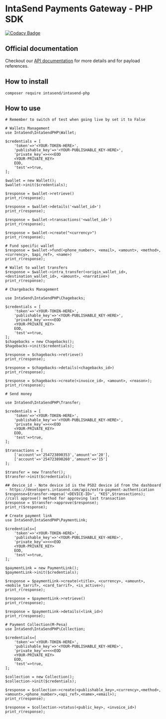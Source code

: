 # IntaSend Payments Gateway - PHP SDK

[![Codacy Badge](https://api.codacy.com/project/badge/Grade/1706c482fda1458b97f5ba50f0566a3b)](https://app.codacy.com/gh/IntaSend/intasend-php?utm_source=github.com&utm_medium=referral&utm_content=IntaSend/intasend-php&utm_campaign=Badge_Grade_Settings)

## Official documentation

Checkout our [API documentation](https://developers.intasend.com/) for more details and for payload references.

## How to install

    composer require intasend/intasend-php

## How to use

    # Remember to switch of test when going live by set it to False

    # Wallets Management
    use IntaSend\IntaSendPHP\Wallet;

    $credentials = [
        'token'=>'<YOUR-TOKEN-HERE>',
        'publishable_key'=>'<YOUR-PUBLISHABLE_KEY-HERE>',
        'private_key'=><<<EOD
        <YOUR-PRIVATE_KEY>
        EOD,
        'test'=>true,
    ];

    $wallet = new Wallet();
    $wallet->init($credentials);

    $response = $wallet->retrieve()
    print_r(response);

    $response = $wallet->details('<wallet_id>')
    print_r(response);

    $response = $wallet->transactions('<wallet_id>')
    print_r(response);
    
    $response = $wallet->create("<currency>")
    print_r(response);

    # Fund specific wallet
    $response = $wallet->fund(<phone_number>, <email>, <amount>, <method>, <currency>, $api_ref>, <name>)
    print_r(response);

    # Wallet to wallet transfers
    $response = $wallet->intra_transfer(<origin_wallet_id>, <destination_wallet_id>, <amount>, <narrative>)
    print_r(response);
    
    # Chargebacks Management

    use IntaSend\IntaSendPHP\Chagebacks;

    $credentials = [
        'token'=>'<YOUR-TOKEN-HERE>',
        'publishable_key'=>'<YOUR-PUBLISHABLE_KEY-HERE>',
        'private_key'=><<<EOD
        <YOUR-PRIVATE_KEY>
        EOD,
        'test'=>true,
    ];
    $chagebacks = new Chagebacks();
    $hagebacks->init($credentials);

    $response = $chagebacks->retrieve()
    print_r(response);

    $response = $chagebacks->details(<chagebacks_id>)
    print_r(response);

    $response = $chagebacks->create(<invoice_id>, <amount>, <reason>);
    print_r(response);

    # Send money

    use IntaSend\IntaSendPHP\Transfer;

    $credentials = [
        'token'=>'<YOUR-TOKEN-HERE>',
        'publishable_key'=>'<YOUR-PUBLISHABLE_KEY-HERE>',
        'private_key'=><<<EOD
        <YOUR-PRIVATE_KEY>
        EOD,
        'test'=>true,
    ];

    $transactions = [
        ['account'=>'254723890353','amount'=>'20'],
        ['account'=>'254723890260','amount'=>'15']
    ];

    $transfer = new Transfer();
    $transfer->init($credentials);

    ## device_id - Note device id is the PSD2 device id from the dashboard - https://developers.intasend.com/apis/extra-payment-authentication
    $response=$transfer->mpesa('<DEVICE-ID>', "KES",$transactions);
    //call approve() method for approving last transaction
    $response = $transfer->approve($response);
    print_r($response);

    # Create payment link
    use IntaSend\IntaSendPHP\PaymentLink;

    $credentials=[
        'token'=>'<YOUR-TOKEN-HERE>',
        'publishable_key'=>'<YOUR-PUBLISHABLE_KEY-HERE>',
        'private_key'=><<<EOD
        <YOUR-PRIVATE_KEY>
        EOD,
        'test'=>true,
    ];

    $paymentLink = new PaymentLink();
    $paymentLink->init($credentials);

    $response = $paymentLink->create(<title>, <currency>, <amount>,<mobile_tarrif>, <card_tarrif>, <is_active>);
    print_r(response);

    $response = $paymentLink->retrieve()
    print_r(response);

    $response = $paymentLink->details(<link_id>)
    print_r(response);

    # Payment Collection(M-Pesa)
    use IntaSend\IntaSendPHP\Collection;

    $credentials=[
        'token'=>'<YOUR-TOKEN-HERE>',
        'publishable_key'=>'<YOUR-PUBLISHABLE_KEY-HERE>',
        'private_key'=><<<EOD
        <YOUR-PRIVATE_KEY>
        EOD,
        'test'=>true,
    ];

    $collection = new Collection();
    $collection->init($credentials);

    $response = $collection->create(<publishable_key>,<currency>,<method>,<amount>,<phone_number>,<api_ref>,<name>,<email>);
    print_r(response);

    $response = $collection->status(<public_key>, <invoice_id>)
    print_r(response);